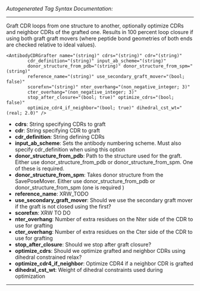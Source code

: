 _Autogenerated Tag Syntax Documentation:_

---
Graft CDR loops from one structure to another, optionally optimize CDRs and neighbor CDRs of the grafted one. Results in 100 percent loop closure if using both graft graft movers (where peptide bond geometries of both ends are checked relative to ideal values).

```
<AntibodyCDRGrafter name="(string)" cdrs="(string)" cdr="(string)"
        cdr_definition="(string)" input_ab_scheme="(string)"
        donor_structure_from_pdb="(string)" donor_structure_from_spm="(string)"
        reference_name="(string)" use_secondary_graft_mover="(bool; false)"
        scorefxn="(string)" nter_overhang="(non_negative_integer; 3)"
        cter_overhang="(non_negative_integer; 3)"
        stop_after_closure="(bool; true)" optimize_cdrs="(bool; false)"
        optimize_cdr4_if_neighbor="(bool; true)" dihedral_cst_wt="(real; 2.0)" />
```

-   **cdrs**: String specifying CDRs to graft
-   **cdr**: String specifying CDR to graft
-   **cdr_definition**: String defining CDRs
-   **input_ab_scheme**: Sets the antibody numbering scheme. Must also specify cdr_definition when using this option
-   **donor_structure_from_pdb**: Path to the structure used for the graft. Either use donor_structure_from_pdb or donor_structure_from_spm. One of these is required.
-   **donor_structure_from_spm**: Takes donor structure from the SavePoseMover. Either use donor_structure_from_pdb or donor_structure_from_spm (one is required )
-   **reference_name**: XRW_TODO
-   **use_secondary_graft_mover**: Should we use the secondary graft mover if the graft is not closed using the first?
-   **scorefxn**: XRW TO DO
-   **nter_overhang**: Number of extra residues on the Nter side of the CDR to use for grafting
-   **cter_overhang**: Number of extra residues on the Cter side of the CDR to use for grafting
-   **stop_after_closure**: Should we stop after graft closure?
-   **optimize_cdrs**: Should we optimize grafted and neighbor CDRs using dihedral constrained relax?
-   **optimize_cdr4_if_neighbor**: Optimize CDR4 if a neighbor CDR is grafted
-   **dihedral_cst_wt**: Weight of dihedral constraints used during optimization

---
